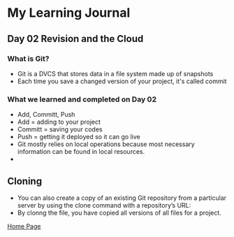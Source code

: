 # My Learning Journal

## Day 02 Revision and the Cloud

### What is Git?
- Git is a DVCS that stores data in a file system made up of snapshots
- Each time you save a changed version of your project, it's called commit

### What we learned and completed on Day 02

- Add, Committ, Push
- Add = adding to your project
- Committ = saving your codes
- Push = getting it deployed so it can go live
- Git mostly relies on local operations because most necessary information can be found in local resources.
- 
## Cloning

- You can also create a copy of an existing Git repository from a particular server by using the clone command with a repository’s URL:
- By clonng the file, you have copied all versions of all files for a project. 
  

  
[Home Page](https://kenney-yang.github.io/reading-notes/)

